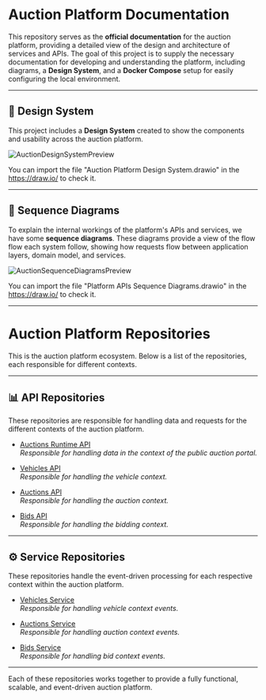 # Auction Platform Documentation

This repository serves as the **official documentation** for the auction platform, providing a detailed view of the design and architecture of services and APIs. The goal of this project is to supply the necessary documentation for developing and understanding the platform, including diagrams, a **Design System**, and a **Docker Compose** setup for easily configuring the local environment.

---

## 🎨 Design System

This project includes a **Design System** created to show the components and usability across the auction platform. 

![AuctionDesignSystemPreview](https://github.com/user-attachments/assets/78222dfb-dad3-4cd1-b462-1bf2d836c580)

You can import the file "Auction Platform Design System.drawio" in the https://draw.io/ to check it.

---

## 🔄 Sequence Diagrams

To explain the internal workings of the platform's APIs and services, we have some  **sequence diagrams**. These diagrams provide a view of the flow flow each system follow, showing how requests flow between application layers, domain model, and services.

![AuctionSequenceDiagramsPreview](https://github.com/user-attachments/assets/5ed58798-1daa-44e5-83a3-40d9b234a5a9)

You can import the file "Platform APIs Sequence Diagrams.drawio" in the https://draw.io/ to check it.

---

# Auction Platform Repositories

This is the auction platform ecosystem. Below is a list of the repositories, each responsible for different contexts.

---

## 📊 API Repositories

These repositories are responsible for handling data and requests for the different contexts of the auction platform.

- [Auctions Runtime API](https://github.com/gragefe/Auctions-Runtime-Api)  
  *Responsible for handling data in the context of the public auction portal.*

- [Vehicles API](https://github.com/gragefe/Auctions-Vehicles-Api)  
  *Responsible for handling the vehicle context.*

- [Auctions API](https://github.com/gragefe/Auctions-Api)  
  *Responsible for handling the auction context.*

- [Bids API](https://github.com/gragefe/Auctions-Bids-Api)  
  *Responsible for handling the bidding context.*

---

## ⚙️ Service Repositories

These repositories handle the event-driven processing for each respective context within the auction platform.

- [Vehicles Service](https://github.com/gragefe/Auctions-Vehicles-Service)  
  *Responsible for handling vehicle context events.*

- [Auctions Service](https://github.com/gragefe/Auctions-Service)  
  *Responsible for handling auction context events.*

- [Bids Service](https://github.com/gragefe/Auctions-Bids-Service)  
  *Responsible for handling bid context events.*

---

Each of these repositories works together to provide a fully functional, scalable, and event-driven auction platform.
